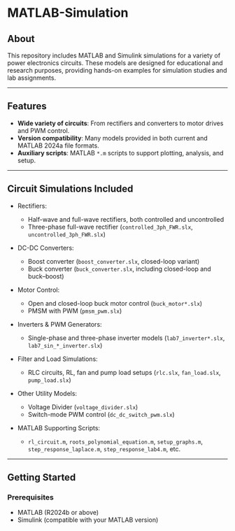 # MATLAB-Simulation

## About

This repository includes MATLAB and Simulink simulations for a variety of power electronics circuits. These models are designed for educational and research purposes, providing hands-on examples for simulation studies and lab assignments.

---

## Features

- **Wide variety of circuits**: From rectifiers and converters to motor drives and PWM control.  
- **Version compatibility**: Many models provided in both current and MATLAB 2024a file formats.  
- **Auxiliary scripts**: MATLAB `*.m` scripts to support plotting, analysis, and setup.  

---

## Circuit Simulations Included

- Rectifiers:  
  - Half-wave and full-wave rectifiers, both controlled and uncontrolled  
  - Three-phase full-wave rectifier (`controlled_3ph_FWR.slx`, `uncontrolled_3ph_FWR.slx`)  

- DC-DC Converters:  
  - Boost converter (`boost_converter.slx`, closed-loop variant)  
  - Buck converter (`buck_converter.slx`, including closed-loop and buck–boost)  

- Motor Control:  
  - Open and closed-loop buck motor control (`buck_motor*.slx`)  
  - PMSM with PWM (`pmsm_pwm.slx`)  

- Inverters & PWM Generators:  
  - Single-phase and three-phase inverter models (`lab7_inverter*.slx`, `lab7_sin_*_inverter.slx`)  

- Filter and Load Simulations:  
  - RLC circuits, RL, fan and pump load setups (`rlc.slx`, `fan_load.slx`, `pump_load.slx`)  

- Other Utility Models:  
  - Voltage Divider (`voltage_divider.slx`)  
  - Switch-mode PWM control (`dc_dc_switch_pwm.slx`)  

- MATLAB Supporting Scripts:  
  - `rl_circuit.m`, `roots_polynomial_equation.m`, `setup_graphs.m`, `step_response_laplace.m`, `step_response_lab4.m`, etc.  

---

## Getting Started

### Prerequisites

- MATLAB (R2024b or above)  
- Simulink (compatible with your MATLAB version)  
